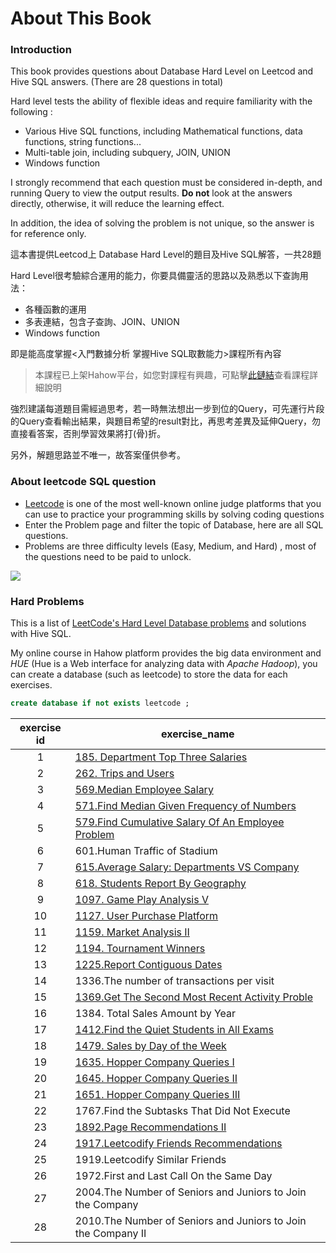 # About This Book

### Introduction

This book provides questions about Database Hard Level on Leetcod and Hive SQL answers. (There are 28 questions in total)&#x20;

Hard level tests the ability of flexible ideas and require familiarity with the following :&#x20;

* Various Hive SQL functions, including Mathematical functions, data functions, string functions...&#x20;
* Multi-table join, including subquery, JOIN, UNION&#x20;
* Windows function

I strongly recommend that each question must be considered in-depth, and running Query to view the output results. **Do not** look at the answers directly, otherwise, it will reduce the learning effect.

In addition, the idea of solving the problem is not unique, so the answer is for reference only.



這本書提供Leetcod上 Database Hard Level的題目及Hive SQL解答，一共28題

Hard Level很考驗綜合運用的能力，你要具備靈活的思路以及熟悉以下查詢用法：

* 各種函數的運用
* 多表連結，包含子查詢、JOIN、UNION
* Windows function

即是能高度掌握<入門數據分析 掌握Hive SQL取數能力>課程所有內容

> 本課程已上架Hahow平台，如您對課程有興趣，可點擊[此鏈結](https://hahow.in/cr/andyrockhive)查看課程詳細說明



強烈建議每道題目需經過思考，若一時無法想出一步到位的Query，可先運行片段的Query查看輸出結果，與題目希望的result對比，再思考差異及延伸Query，勿直接看答案，否則學習效果將打(骨)折。

另外，解題思路並不唯一，故答案僅供參考。



### About leetcode SQL question

* [Leetcode](https://leetcode.com) is one of the most well-known online judge platforms that you can use to practice your programming skills by solving coding questions
* Enter the Problem page and filter the topic of Database, here are all SQL questions.
* Problems are three difficulty levels (Easy, Medium, and Hard) , most of the questions need to be paid to unlock.

![](https://tva1.sinaimg.cn/large/008i3skNgy1gx6fffc6koj31dc0u0wjo.jpg)

### Hard Problems

This is a list of [LeetCode's Hard Level Database problems](https://leetcode.com/problemset/database/?difficulty=HARD\&page=1) and solutions with Hive SQL.

My online course in Hahow platform provides  the big data environment and _HUE_ (Hue is a Web interface for analyzing data with _Apache Hadoop_), you can create a  database (such as leetcode) to store the data for each exercises.

```sql
create database if not exists leetcode ;
```

| exercise id | exercise\_name                                                                                                     |
| :---------: | ------------------------------------------------------------------------------------------------------------------ |
|      1      | [185. Department Top Three Salaries](exercise-1-185.department-top-three-salaries/)                                |
|      2      | [262. Trips and Users](exercise-2-262.-trips-and-users/)                                                           |
|      3      | [569.Median Employee Salary](exercise-3-569.median-employee-salary/)                                               |
|      4      | [571.Find Median Given Frequency of Numbers](exercise-4-571.find-median-given-frequency-of-numbers/)               |
|      5      | [579.Find Cumulative Salary Of An Employee Problem](exercise-5-579.find-cumulative-salary-of-an-employee-problem/) |
|      6      | 601.Human Traffic of Stadium                                                                                       |
|      7      | [615.Average Salary: Departments VS Company](exercise-7-615.average-salary-departments-vs-company/)                |
|      8      | [618. Students Report By Geography](exercise-8-618.students-report-by-geography/)                                  |
|      9      | [1097. Game Play Analysis V](exercise-9-1097.game-play-analysis-v/)                                                |
|      10     | [1127. User Purchase Platform](exercise-10-1127.user-purchase-platform/)                                           |
|      11     | [1159. Market Analysis II](exercise-11-1159.market-analysis-ii/)                                                   |
|      12     | [1194. Tournament Winners](exercise-12-1194.tournament-winners/)                                                   |
|      13     | [1225.Report Contiguous Dates](exercise-13-1225.report-contiguous-dates/)                                          |
|      14     | 1336.The number of transactions per visit                                                                          |
|      15     | [1369.Get The Second Most Recent Activity Proble](exercise-15-1369.get-the-second-most-recent-activity/)           |
|      16     | 1384. Total Sales Amount by Year                                                                                   |
|      17     | [1412.Find the Quiet Students in All Exams](exercise-17-1412.find-the-quiet-students-in-all-exams/)                |
|      18     | [1479. Sales by Day of the Week](exercise-18-1479.-sales-by-day-of-the-week/)                                      |
|      19     | [1635. Hopper Company Queries I](exercise-19-1635.-hopper-company-queries-i/)                                      |
|      20     | [1645. Hopper Company Queries II](exercise-20-1645.-hopper-company-queries-ii/)                                    |
|      21     | [1651. Hopper Company Queries III](exercise21-1651.-hopper-company-queries-iii/)                                   |
|      22     | 1767.Find the Subtasks That Did Not Execute                                                                        |
|      23     | [1892.Page Recommendations II](exercise-23-1892.page-recommendations-ii/)                                          |
|      24     | [1917.Leetcodify Friends Recommendations](exercise-24-1917.leetcodify-friends-recommendations/)                    |
|      25     | 1919.Leetcodify Similar Friends                                                                                    |
|      26     | 1972.First and Last Call On the Same Day                                                                           |
|      27     | 2004.The Number of Seniors and Juniors to Join the Company                                                         |
|      28     | 2010.The Number of Seniors and Juniors to Join the Company II                                                      |

